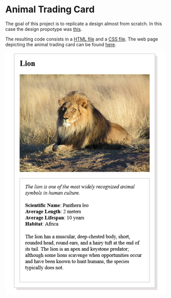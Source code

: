 # Animal Trading Card

The goal of this project is to replicate a design almost from scratch. In this case the design propotype was [this](https://github.com/pfrazao/udacity-introduction-to-programming/blob/main/02%20CSS/design-prototype.png).

The resulting code consists in a [HTML file](https://github.com/pfrazao/udacity-introduction-to-programming/blob/main/02%20CSS/card.html) and a [CSS file](https://github.com/pfrazao/udacity-introduction-to-programming/blob/main/02%20CSS/styles.css). The web page depicting the animal trading card can be found [here](https://introduction-to-programming.netlify.app/card.html).

![alt text](https://github.com/pfrazao/udacity-introduction-to-programming/blob/main/02%20CSS/animal_trading_card.jpg)
